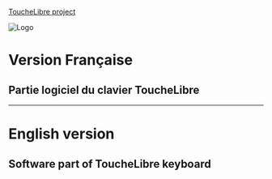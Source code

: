 [ToucheLibre project](http://touchelibre.fr)

![Logo](http://touchelibre.fr/wp-content/uploads/2019/03/Icon_ToucheLibre_V3.png)

# Version Française

## Partie logiciel du clavier ToucheLibre


***************************

# English version

## Software part of ToucheLibre keyboard
